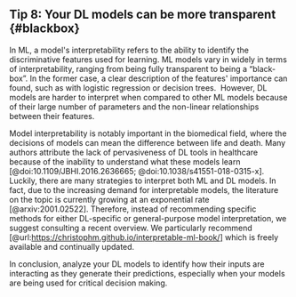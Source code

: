 ## Tip 8: Your DL models can be more transparent {#blackbox}

In ML, a model's interpretability refers to the ability to identify the discriminative features used for learning.
ML models vary in widely in terms of interpretability, ranging from being fully transparent to being a “black-box”.
In the former case, a clear description of the features' importance can found, such as with logistic regression or decision trees. 
However, DL models are harder to interpret when compared to other ML models because of their large number of parameters and the non-linear relationships between their features.

Model interpretability is notably important in the biomedical field, where the decisions of models can mean the difference between life and death.
Many authors attribute the lack of pervasiveness of DL tools in healthcare because of the inability to understand what these models learn [@doi:10.1109/JBHI.2016.2636665; @doi:10.1038/s41551-018-0315-x]. 
Luckily, there are many strategies to interpret both ML and DL models.
In fact, due to the increasing demand for interpretable models, the literature on the topic is currently growing at an exponential rate [@arxiv:2001.02522].
Therefore, instead of recommending specific methods for either DL-specific or general-purpose model interpretation, we suggest consulting a recent overview.
We particularly recommend [@url:https://christophm.github.io/interpretable-ml-book/] which is freely available and continually updated.

In conclusion, analyze your DL models to identify how their inputs are interacting as they generate their predictions, especially when your models are being used for critical decision making.

